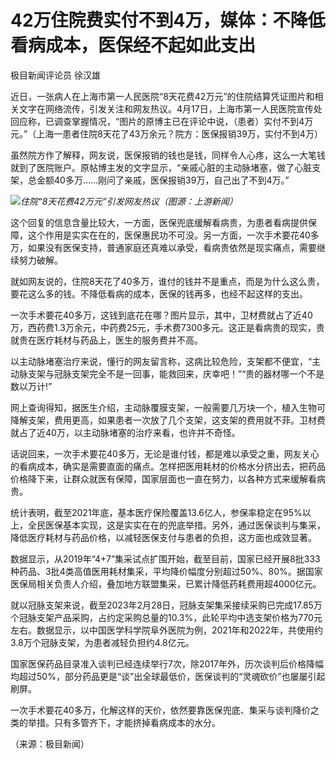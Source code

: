 # 42万住院费实付不到4万，媒体：不降低看病成本，医保经不起如此支出

极目新闻评论员 徐汉雄

近日，一张病人在上海市第一人民医院“8天花费42万元”的住院结算凭证图片和相关文字在网络流传，引发关注和网友热议。4月17日，上海市第一人民医院宣传处回应称，已调查掌握情况，“图片的原博主已在评论中说，（患者）实付不到4万元。”（上海一患者住院8天花了43万余元？院方：医保报销39万，实付不到4万）

虽然院方作了解释，网友说，医保报销的钱也是钱，同样令人心疼，这么一大笔钱就到了医院账户。原帖博主发的文字显示，“亲戚心脏的主动脉堵塞，做了心脏支架，总金额40多万……刚问了亲戚，医保报销39万，自己出了不到4万。”

![](https://inews.gtimg.com/om_bt/OZ43_WQlshQ8XMfmwqKTVXNjen80Mbw6SPAMCEghUZS_wAA/1000)_住院“8天花费42万元”引发网友热议（图源：上游新闻）_

这个回复的信息含量比较大，一方面，医保兜底缓解看病贵，为患者看病提供保障，这个作用是实实在在的，医保惠民功不可没。另一方面，一次手术要花40多万，如果没有医保支持，普通家庭还真难以承受，看病贵依然是现实痛点，需要继续努力破解。

就如网友说的，住院8天花了40多万，谁付的钱并不是重点，而是为什么这么贵，要花这么多的钱。不降低看病的成本，医保的钱再多，也经不起这样的支出。

一次手术要花40多万，这钱到底花在哪？图片显示，其中，卫材费就占了近40万，西药费1.3万余元，中药费25元，手术费7300多元。这正是看病贵的现实，贵就贵在医疗耗材与药品上，医生的服务费并不高。

以主动脉堵塞治疗来说，懂行的网友留言称，这病比较危险，支架都不便宜，“主动脉支架与冠脉支架完全不是一回事，能救回来，庆幸吧！”“贵的器材哪一个不是数以万计!”

网上查询得知，据医生介绍，主动脉覆膜支架，一般需要几万块一个，植入生物可降解支架，费用更高，如果患者一次放了几个支架，这支架的费用就不菲。卫材费就占了近40万，以主动脉堵塞的治疗来看，也许并不奇怪。

话说回来，一次手术要花40多万，无论是谁付钱，都是难以承受之重，网友关心的看病成本，确实是需要直面的痛点。怎样把医用耗材的价格水分挤出去，把药品价格降下来，让群众就医有保障，国家层面也一直在努力，以各种方式来缓解看病贵。

统计表明，截至2021年底，基本医疗保险覆盖13.6亿人，参保率稳定在95%以上，全民医保基本实现，这是实实在在的兜底举措。另外，通过医保谈判与集采，降低医疗耗材与药品价格，以减轻医保支付与患者的负担，这方面也成效显著。

数据显示，从2019年“4+7”集采试点扩围开始，截至目前，国家已经开展8批333种药品、3批4类高值医用耗材集采，平均降价幅度分别超过50%、80%。据国家医保局相关负责人介绍，叠加地方联盟集采，已累计降低药耗费用超4000亿元。

就以冠脉支架来说，截至2023年2月28日，冠脉支架集采接续采购已完成17.85万个冠脉支架产品采购，占约定采购总量的10.3%，此轮平均中选支架价格为770元左右。数据显示，以中国医学科学院阜外医院为例，2021年和2022年，共使用约3.8万个冠脉支架，为患者减轻负担约4.8亿元。

国家医保药品目录准入谈判已经连续举行7次，除2017年外，历次谈判后价格降幅均超过50%，部分药品更是“谈”出全球最低价，医保谈判的“灵魂砍价”也屡屡引起刷屏。

一次手术要花40多万，化解这样的天价，依然要靠医保兜底、集采与谈判降价之类的举措。只有多管齐下，才能挤掉看病成本的水分。

（来源：极目新闻）

